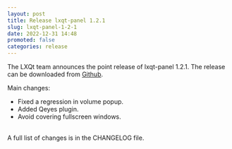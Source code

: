 ```yaml
---
layout: post
title: Release lxqt-panel 1.2.1
slug: lxqt-panel-1-2-1
date: 2022-12-31 14:48
promoted: false
categories: release
---
```

The LXQt team announces the point release of lxqt-panel 1.2.1.
The release can be downloaded from [Github](https://github.com/lxqt/lxqt-panel/releases).

Main changes:

 * Fixed a regression in volume popup.
 * Added Qeyes plugin.
 * Avoid covering fullscreen windows.

<br/>
A full list of changes is in the CHANGELOG file.
<br/>
